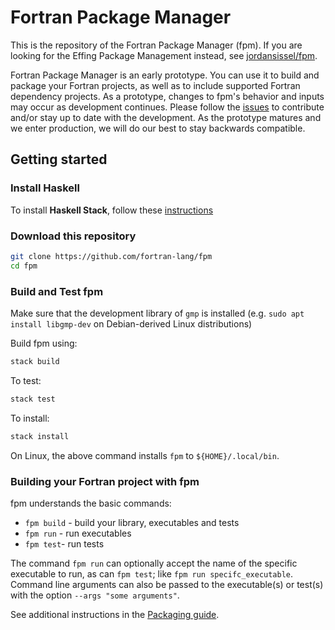 # Fortran Package Manager

This is the repository of the Fortran Package Manager (fpm).
If you are looking for the Effing Package Management instead, see
[jordansissel/fpm](https://github.com/jordansissel/fpm).

Fortran Package Manager is an early prototype.
You can use it to build and package your Fortran projects, as
well as to include supported Fortran dependency projects.
As a prototype, changes to fpm's behavior and inputs may occur as development continues.
Please follow the [issues](https://github.com/fortran-lang/fpm/issues)
to contribute and/or stay up to date with the development.
As the prototype matures and we enter production, we will do our best to stay backwards compatible.

## Getting started

### Install Haskell

To install **Haskell Stack**, follow these [instructions](https://docs.haskellstack.org/en/stable/README/)

### Download this repository

```bash
git clone https://github.com/fortran-lang/fpm
cd fpm
```

### Build and Test fpm

Make sure that the development library of `gmp` is installed (e.g. `sudo apt install libgmp-dev` on Debian-derived Linux distributions)

Build fpm using:
```bash
stack build
```
To test:
```bash
stack test
```
To install:
```bash
stack install
```

On Linux, the above command installs `fpm` to `${HOME}/.local/bin`.

### Building your Fortran project with fpm

fpm understands the basic commands:

* `fpm build` - build your library, executables and tests
* `fpm run` - run executables
* `fpm test`- run tests

The command `fpm run` can optionally accept the name of the specific executable
to run, as can `fpm test`; like `fpm run specifc_executable`. Command line
arguments can also be passed to the executable(s) or test(s) with the option
`--args "some arguments"`.

See additional instructions in the [Packaging guide](PACKAGING.md).
